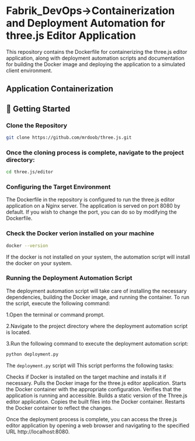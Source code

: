 # Fabrik_DevOps->Containerization and Deployment Automation for three.js Editor Application

This repository contains the Dockerfile for containerizing the three.js editor application, along with deployment automation scripts and documentation for building the Docker image and deploying the application to a simulated client environment.

## Application Containerization
## 🌱 Getting Started

### Clone the Repository
```bash
git clone https://github.com/mrdoob/three.js.git

```
### Once the cloning process is complete, navigate to the project directory:
```bash
cd three.js/editor

```
### Configuring the Target Environment

The Dockerfile in the repository is configured to run the three.js editor application on a Nginx server. The application is served on port 8080 by default. If you wish to change the port, you can do so by modifying the Dockerfile.

### Check the Docker verion installed on your machine
```bash
docker --version
```
If the docker is not installed on your system, the automation script will install the docker on your system.

### Running the Deployment Automation Script
The deployment automation script will take care of installing the necessary dependencies, building the Docker image, and running the container. To run the script, execute the following command:

1.Open the terminal or command prompt.

2.Navigate to the project directory where the deployment automation script is located.

3.Run the following command to execute the deployment automation script:

```bash
python deployment.py
```
The `deployment.py` script will This script performs the following tasks:

Checks if Docker is installed on the target machine and installs it if necessary.
Pulls the Docker image for the three.js editor application.
Starts the Docker container with the appropriate configuration.
Verifies that the application is running and accessible.
Builds a static version of the Three.js editor application.
Copies the built files into the Docker container.
Restarts the Docker container to reflect the changes.

Once the deployment process is complete, you can access the three.js editor application by opening a web browser and navigating to the specified URL http://localhost:8080.











